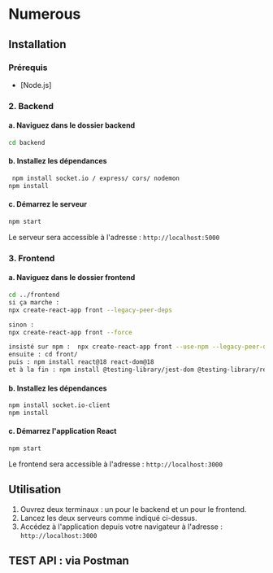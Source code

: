 # Numerous
## Installation

### Prérequis
- [Node.js]

### 2. Backend
#### a. Naviguez dans le dossier backend
```bash
cd backend
```

#### b. Installez les dépendances
```bash
 npm install socket.io / express/ cors/ nodemon 
npm install
```

#### c. Démarrez le serveur
```bash
npm start
```

Le serveur sera accessible à l'adresse : `http://localhost:5000`

### 3. Frontend
#### a. Naviguez dans le dossier frontend
```bash
cd ../frontend
si ça marche : 
npx create-react-app front --legacy-peer-deps

sinon : 
npx create-react-app front --force

insisté sur npm :  npx create-react-app front --use-npm --legacy-peer-deps
ensuite : cd front/
puis : npm install react@18 react-dom@18
et à la fin : npm install @testing-library/jest-dom @testing-library/react @testing-library/user-event web-vitals


```

#### b. Installez les dépendances
```bash
npm install socket.io-client
npm install 
```

#### c. Démarrez l'application React
```bash
npm start
```

Le frontend sera accessible à l'adresse : `http://localhost:3000`



## Utilisation

1. Ouvrez deux terminaux : un pour le backend et un pour le frontend.
2. Lancez les deux serveurs comme indiqué ci-dessus.
3. Accédez à l'application depuis votre navigateur à l'adresse : `http://localhost:3000`

## TEST API : via Postman